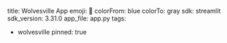 title: Wolvesville App
emoji: 🐺
colorFrom: blue
colorTo: gray
sdk: streamlit
sdk_version: 3.31.0
app_file: app.py
tags:
  - wolvesville
pinned: true